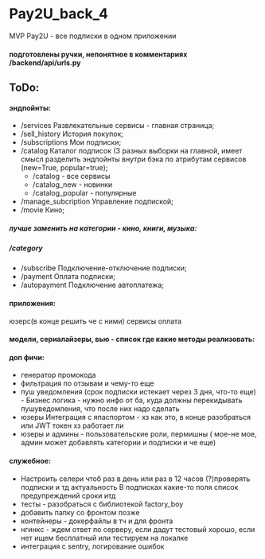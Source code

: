 # Pay2U_back_4
MVP Pay2U - все подписки в одном приложении
#### подготовлены ручки, непонятное в комментариях /backend/api/urls.py

## ToDo:
#### эндпойнты:
- /services Развлекательные сервисы - главная страница;
- /sell_history История покупок;
- /subscriptions Мои подписки;
- /catalog Каталог подписок (3 разных выборки на главной, имеет смысл разделить эндпойнты внутри бэка по атрибутам сервисов (new=True, popular=true);
    - /catalog - все сервисы
    - /catalog_new - новинки
    - /catalog_popular - популярные
- /manage_subcription Управление подпиской;
- /movie Кино;
##### лучше заменить на категории - кино, книги, музыка:
  ##### /category
- /subscribe Подключение-отключение подписки;
- /payment Оплата подписки;
- /autopayment Подключение автоплатежа;

#### приложения:
юзерс(в конце решить че с ними)
сервисы
оплата
#### модели, сериалайзеры, вью - список где какие методы реализовать:

#### доп фичи:

- генератор промокода
- фильтрация по отзывам и чему-то еще 
- пуш уведомления (срок подписки истекает через 3 дня, что-то еще) - Бизнес логика - нужно инфо от ба, куда должны перекидывать 
пушуведомления, что после них надо сделать
- юзеры Интеграция с япаспортом - хз как это, в конце разобраться или JWT токен хз работает ли
- юзеры и админы - пользовательские роли, пермишны ( мое-не мое, админ может добавлять категории и подписки и че еще)


#### служебное:
- Настроить селери чтоб раз в день или раз в 12 часов (?)проверять подписки и тд актуальность
В подписках какие-то поля список предупреждений сроки итд
- тесты - разобраться с библиотекой factory_boy
- добавить папку со фронтом позже
- контейнеры - докерфайлы в тч и для фронта
- нгинкс - ждем ответ по серверу, если дадут тестовый хорошо, если нет ищем бесплатный или тестируем на локалке
- интеграция с sentry, логирование ошибок
